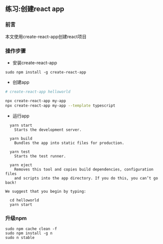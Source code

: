 ## 练习:创建react app

### 前言

本文使用create-react-app创建react项目

### 操作步骤

* 安装create-react-app
```ssh
sudo npm install -g create-react-app
```

* 创建app 

```bash
# create-react-app helloworld

npx create-react-app my-app
npx create-react-app my-app --template typescript

```


* 运行app 

```
  yarn start
    Starts the development server.

  yarn build
    Bundles the app into static files for production.

  yarn test
    Starts the test runner.

  yarn eject
    Removes this tool and copies build dependencies, configuration files
    and scripts into the app directory. If you do this, you can’t go back!

We suggest that you begin by typing:

  cd helloworld
  yarn start
```

### 升级npm 


```
sudo npm cache clean -f
sudo npm install -g n
sudo n stable
```